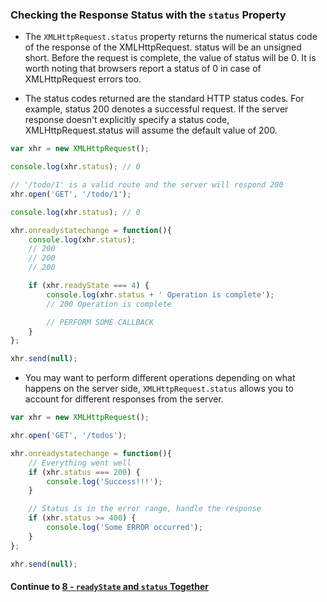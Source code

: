 ### Checking the Response Status with the `status` Property
* The `XMLHttpRequest.status` property returns the numerical status code of the response of the XMLHttpRequest. status will be an unsigned short. Before the request is complete, the value of status will be 0. It is worth noting that browsers report a status of 0 in case of XMLHttpRequest errors too.
  
* The status codes returned are the standard HTTP status codes. For example, status 200 denotes a successful request. If the server response doesn't explicitly specify a status code, XMLHttpRequest.status will assume the default value of 200.
  
```javascript
var xhr = new XMLHttpRequest();

console.log(xhr.status); // 0

// '/todo/1' is a valid route and the server will respond 200
xhr.open('GET', '/todo/1');

console.log(xhr.status); // 0

xhr.onreadystatechange = function(){
	console.log(xhr.status); 
	// 200
	// 200
	// 200

	if (xhr.readyState === 4) {
		console.log(xhr.status + ' Operation is complete'); 
		// 200 Operation is complete

		// PERFORM SOME CALLBACK
	}
};

xhr.send(null);
```
  
* You may want to perform different operations depending on what happens on the server side, `XMLHttpRequest.status` allows you to account for different responses from the server.
  
```javascript
var xhr = new XMLHttpRequest();

xhr.open('GET', '/todos');

xhr.onreadystatechange = function(){
	// Everything went well
	if (xhr.status === 200) {
		console.log('Success!!!');
	}

	// Status is in the error range, handle the response
	if (xhr.status >= 400) {
		console.log('Some ERROR occurred');
	}
};

xhr.send(null);
```
  
#### Continue to [8 - `readyState` and `status` Together](8_ReadyStateAndStatus.md)